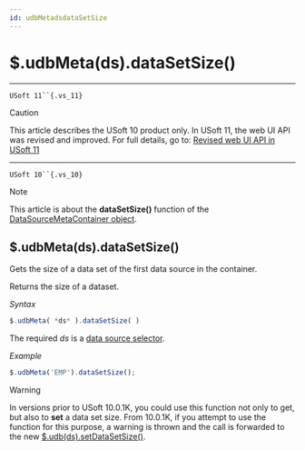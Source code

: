 ```yaml
---
id: udbMetadsdataSetSize
---
```


# $.udbMeta(ds).dataSetSize()



----

`USoft 11``{.vs_11}`

> [!CAUTION]
> This article describes the USoft 10 product only.
> In USoft 11, the web UI API was revised and improved. For full details, go to:
> [Revised web UI API in USoft 11](/docs/Web%20and%20app%20UIs/UDB%20udb/Revised%20web%20UI%20API%20in%20USoft%2011.md)

----

`USoft 10``{.vs_10}`

> [!NOTE]
> This article is about the **dataSetSize()** function of the [DataSourceMetaContainer object](/docs/Web%20and%20app%20UIs/UDB%20DataSourceMetaContainer).

## **$.udbMeta(ds).dataSetSize()**

Gets the size of a data set of the first data source in the container.

Returns the size of a dataset.

*Syntax*

```js
$.udbMeta( *ds* ).dataSetSize( )
```

The required *ds* is a [data source selector](/docs/Web%20and%20app%20UIs/UDB%20DataSourceMetaContainer/UDB%20DataSourceMetaContainer%20object.md).

*Example*

```js
$.udbMeta('EMP').dataSetSize();
```

> [!WARNING]
> In versions prior to USoft 10.0.1K, you could use this function not only to get, but also to **set** a data set size. From 10.0.1K, if you attempt to use the function for this purpose, a warning is thrown and the call is forwarded to the new [$.udb(ds).setDataSetSize()](/docs/Web%20and%20app%20UIs/UDB%20DataSourceContainer/udbdssetDataSetSize.md).